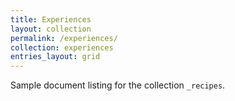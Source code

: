 ```yaml
---
title: Experiences
layout: collection
permalink: /experiences/
collection: experiences
entries_layout: grid
---
```


Sample document listing for the collection `_recipes`.
